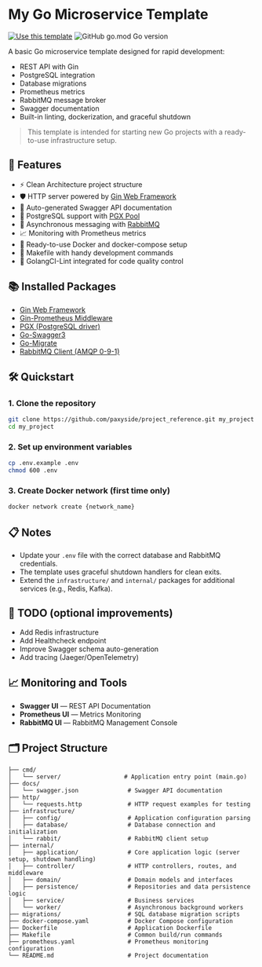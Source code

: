 # My Go Microservice Template

[![Use this template](https://img.shields.io/badge/-Use%20this%20template-brightgreen?style=for-the-badge)](https://github.com/your-username/your-repo-name/generate)
![GitHub go.mod Go version](https://img.shields.io/github/go-mod/go-version/paxyside/golang-rest-template)

A basic Go microservice template designed for rapid development:
- REST API with Gin
- PostgreSQL integration
- Database migrations
- Prometheus metrics
- RabbitMQ message broker
- Swagger documentation
- Built-in linting, dockerization, and graceful shutdown

> This template is intended for starting new Go projects with a ready-to-use infrastructure setup.

## 🚀 Features

- ⚡ Clean Architecture project structure
- 🛡️ HTTP server powered by [Gin Web Framework](https://github.com/gin-gonic/gin)
- 📄 Auto-generated Swagger API documentation
- 📂 PostgreSQL support with [PGX Pool](https://github.com/jackc/pgx)
- 🐇 Asynchronous messaging with [RabbitMQ](https://github.com/rabbitmq/amqp091-go)
- 📈 Monitoring with Prometheus metrics
- 🐳 Ready-to-use Docker and docker-compose setup
- 🔧 Makefile with handy development commands
- 🧹 GolangCI-Lint integrated for code quality control

## 📚 Installed Packages

- [Gin Web Framework](https://github.com/gin-gonic/gin)
- [Gin-Prometheus Middleware](https://github.com/zsais/go-gin-prometheus)
- [PGX (PostgreSQL driver)](https://github.com/jackc/pgx)
- [Go-Swagger3](https://github.com/parvez3019/go-swagger3)
- [Go-Migrate](https://github.com/golang-migrate/migrate)
- [RabbitMQ Client (AMQP 0-9-1)](https://github.com/rabbitmq/amqp091-go)

## 🛠️ Quickstart

### 1. Clone the repository
```bash
git clone https://github.com/paxyside/project_reference.git my_project
cd my_project
```

### 2. Set up environment variables
```bash
cp .env.example .env
chmod 600 .env
```

### 3. Create Docker network (first time only)
```bash
docker network create {network_name}
```

## 📋 Notes

- Update your `.env` file with the correct database and RabbitMQ credentials.
- The template uses graceful shutdown handlers for clean exits.
- Extend the `infrastructure/` and `internal/` packages for additional services (e.g., Redis, Kafka).

## 🧹 TODO (optional improvements)

- Add Redis infrastructure
- Add Healthcheck endpoint
- Improve Swagger schema auto-generation
- Add tracing (Jaeger/OpenTelemetry)

## 📈 Monitoring and Tools

- **Swagger UI** — REST API Documentation
- **Prometheus UI** — Metrics Monitoring
- **RabbitMQ UI** — RabbitMQ Management Console

## 🗂️ Project Structure

```
├── cmd/
│   └── server/                  # Application entry point (main.go)
├── docs/
│   └── swagger.json              # Swagger API documentation
├── http/
│   └── requests.http             # HTTP request examples for testing
├── infrastructure/
│   ├── config/                   # Application configuration parsing
│   ├── database/                 # Database connection and initialization
│   └── rabbit/                   # RabbitMQ client setup
├── internal/
│   ├── application/              # Core application logic (server setup, shutdown handling)
│   ├── controller/               # HTTP controllers, routes, and middleware
│   ├── domain/                   # Domain models and interfaces
│   ├── persistence/              # Repositories and data persistence logic
│   ├── service/                  # Business services
│   └── worker/                   # Asynchronous background workers
├── migrations/                   # SQL database migration scripts
├── docker-compose.yaml           # Docker Compose configuration
├── Dockerfile                    # Application Dockerfile
├── Makefile                      # Common build/run commands
├── prometheus.yaml               # Prometheus monitoring configuration
└── README.md                     # Project documentation
```

